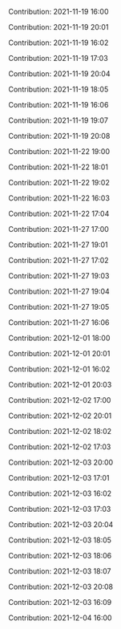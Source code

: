 Contribution: 2021-11-19 16:00

Contribution: 2021-11-19 20:01

Contribution: 2021-11-19 16:02

Contribution: 2021-11-19 17:03

Contribution: 2021-11-19 20:04

Contribution: 2021-11-19 18:05

Contribution: 2021-11-19 16:06

Contribution: 2021-11-19 19:07

Contribution: 2021-11-19 20:08

Contribution: 2021-11-22 19:00

Contribution: 2021-11-22 18:01

Contribution: 2021-11-22 19:02

Contribution: 2021-11-22 16:03

Contribution: 2021-11-22 17:04

Contribution: 2021-11-27 17:00

Contribution: 2021-11-27 19:01

Contribution: 2021-11-27 17:02

Contribution: 2021-11-27 19:03

Contribution: 2021-11-27 19:04

Contribution: 2021-11-27 19:05

Contribution: 2021-11-27 16:06

Contribution: 2021-12-01 18:00

Contribution: 2021-12-01 20:01

Contribution: 2021-12-01 16:02

Contribution: 2021-12-01 20:03

Contribution: 2021-12-02 17:00

Contribution: 2021-12-02 20:01

Contribution: 2021-12-02 18:02

Contribution: 2021-12-02 17:03

Contribution: 2021-12-03 20:00

Contribution: 2021-12-03 17:01

Contribution: 2021-12-03 16:02

Contribution: 2021-12-03 17:03

Contribution: 2021-12-03 20:04

Contribution: 2021-12-03 18:05

Contribution: 2021-12-03 18:06

Contribution: 2021-12-03 18:07

Contribution: 2021-12-03 20:08

Contribution: 2021-12-03 16:09

Contribution: 2021-12-04 16:00

